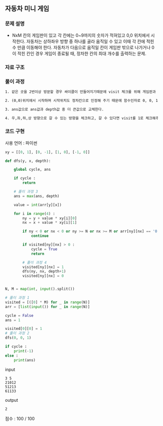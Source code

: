 ## 자동차 미니 게임

### 문제 설명

- NxM 칸의 게임판이 있고 각 칸에는 0~9까지의 숫자가 적혀있고 0,0 위치에서 시작한다. 자동차는 상하좌우 방향 중 하나를 골라 움직일 수 있고 이때 각 칸에 적힌 수 만큼 이동해야 한다. 자동차가 다음으로 움직일 칸이 게임판 밖으로 나가거나 0이 적힌 칸인 경우 게임이 종료될 때, 정차한 칸의 최대 개수를 출력하는 문제.<br>

### 자료 구조

### 풀이 과정

```txt
1. 같은 곳을 2번이상 방문할 경우 싸이클이 만들어지기때문에 visit 체크를 위해 게임판과 같은 크기로 [0]배열을 만들어 준다.

2. (0,0)위치에서 시작하며 시작위치도 정차칸으로 인정해 주기 때문에 함수인자로 0, 0, 1을 넣어준다.

3. ans값으로 ans값과 depth값 중 더 큰값으로 교체한다.

4. 우,좌,하,상 방향으로 갈 수 있는 방향을 체크하고, 갈 수 있다면 visit를 1로 체크해주고 모든방향의 체크가 끝나면 다시 방문한 지점을 0으로 바꿔준다.
```

### 코드 구현

사용 언어 : 파이썬

```py
xy = [[0, 1], [0, -1], [1, 0], [-1, 0]]

def dfs(y, x, depth):

    global cycle, ans

    if cycle :
        return

    # 풀이 과정 3
    ans = max(ans, depth)

    value = int(arr[y][x])

    for i in range(4) :
        ny = y + value * xy[i][0]
        nx = x + value * xy[i][1]

        if ny < 0 or nx < 0 or ny >= N or nx >= M or arr[ny][nx] == '0':
            continue

        if visited[ny][nx] > 0 :
            cycle = True
            return

        # 풀이 과정 4
        visited[ny][nx] = 1
        dfs(ny, nx, depth+1)
        visited[ny][nx] = 0


N, M = map(int, input().split())

# 풀이 과정 1
visited = [([0] * M) for _ in range(N)]
arr = [list(input()) for _ in range(N)]

cycle = False
ans = 1

visited[0][0] = 1
# 풀이 과정 2
dfs(0, 0, 1)

if cycle :
    print(-1)
else :
    print(ans)
```

input

```
3 5
21012
51213
61133
```

output

```
2
```

점수 : 100 / 100<br>
